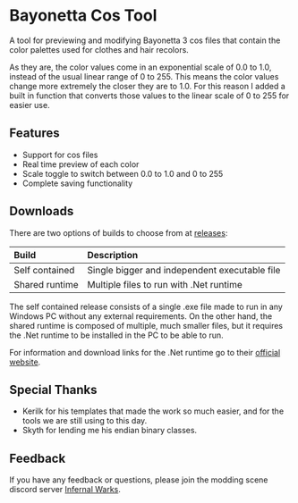 
# Bayonetta Cos Tool

A tool for previewing and modifying Bayonetta 3 cos files that contain the color palettes used for clothes and hair recolors.

As they are, the color values come in an exponential scale of 0.0 to 1.0, instead of the usual linear range of 0 to 255. This means the color values change more extremely the closer they are to 1.0. For this reason I added a built in function that converts those values to the linear scale of 0 to 255 for easier use.
## Features

- Support for cos files
- Real time preview of each color
- Scale toggle to switch between 0.0 to 1.0 and 0 to 255
- Complete saving functionality


## Downloads

There are two options of builds to choose from at [releases](https://github.com/Lyzder/BayoCosTool/releases):

| Build     | Description                               |
| :-------- | :---------------------------------------- |
| Self contained | Single bigger and independent executable file|
| Shared runtime | Multiple files to run with .Net runtime|

The self contained release consists of a single .exe file made to run in any Windows PC without any external requirements. On the other hand, the shared runtime is composed of multiple, much smaller files, but it requires the .Net runtime to be installed in the PC to be able to run.

For information and download links for the .Net runtime go to their [official website](https://dotnet.microsoft.com/en-us/download).
## Special Thanks

 - Kerilk for his templates that made the work so much easier, and for the tools we are still using to this day.
 - Skyth for lending me his endian binary classes.


## Feedback

If you have any feedback or questions, please join the modding scene discord server [Infernal Warks](https://discord.com/invite/nX5EzVU).

